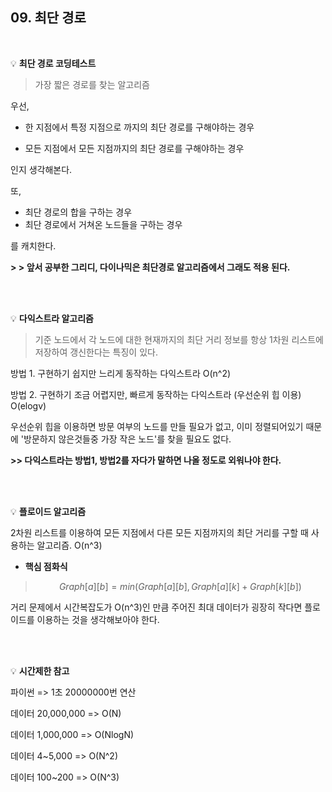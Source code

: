 ## 09. 최단 경로

</br>

💡 **최단 경로 코딩테스트**

>  가장 짧은 경로를 찾는 알고리즘

우선,

- 한 지점에서 특정 지점으로 까지의 최단 경로를 구해야하는 경우

- 모든 지점에서 모든 지점까지의 최단 경로를 구해야하는 경우

인지 생각해본다.

또,

- 최단 경로의 합을 구하는 경우
- 최단 경로에서 거쳐온 노드들을 구하는 경우

를 캐치한다. 

**> > 앞서 공부한 그리디, 다이나믹은 최단경로 알고리즘에서 그래도 적용 된다.**

</br>

</br>

💡 **다익스트라 알고리즘**

>  기준 노드에서 각 노드에 대한 현재까지의 최단 거리 정보를 항상 1차원 리스트에 저장하여 갱신한다는 특징이 있다.

방법 1. 구현하기 쉽지만 느리게 동작하는 다익스트라 O(n^2)

방법 2. 구현하기 조금 어렵지만, 빠르게 동작하는 다익스트라 (우선순위 힙 이용) O(elogv)



우선순위 힙을 이용하면 방문 여부의 노드를 만들 필요가 없고, 이미 정렬되어있기 때문에 '방문하지 않은것들중 가장 작은 노드'를 찾을 필요도 없다.

**>> 다익스트라는 방법1, 방법2를 자다가 말하면 나올 정도로 외워나야 한다.**

</br>

</br>

💡 **플로이드 알고리즘**

2차원 리스트를 이용하여 모든 지점에서 다른 모든 지점까지의 최단 거리를 구할 때 사용하는 알고리즘. O(n^3)

- **핵심 점화식**

> $$
> Graph [a][b] = min(Graph [a][b], Graph [a][k] + Graph [k][b])
> $$

거리 문제에서 시간복잡도가 O(n^3)인 만큼 주어진 최대 데이터가 굉장히 작다면 플로이드를 이용하는 것을 생각해보아야 한다.

</br>

</br>

💡 **시간제한 참고**

파이썬 => 1초 20000000번 연산

데이터 20,000,000 => O(N)

데이터 1,000,000 => O(NlogN)

데이터 4~5,000 => O(N^2)

데이터 100~200 => O(N^3)

</br>

</br>
